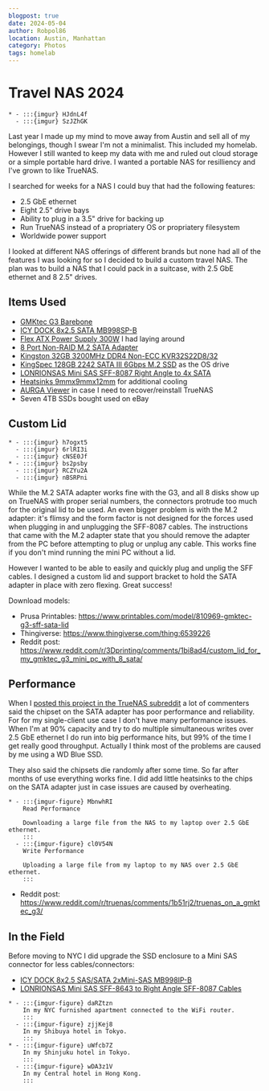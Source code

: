 ```yaml
---
blogpost: true
date: 2024-05-04
author: Robpol86
location: Austin, Manhattan
category: Photos
tags: homelab
---
```


# Travel NAS 2024

```{list-table}
* - :::{imgur} HJdnL4f
  - :::{imgur} SzJZhGK
```

Last year I made up my mind to move away from Austin and sell all of my belongings, though I swear I'm not a minimalist. This
included my homelab. However I still wanted to keep my data with me and ruled out cloud storage or a simple portable hard
drive. I wanted a portable NAS for resilliency and I've grown to like TrueNAS.

I searched for weeks for a NAS I could buy that had the following features:

* 2.5 GbE ethernet
* Eight 2.5" drive bays
* Ability to plug in a 3.5" drive for backing up
* Run TrueNAS instead of a propriatery OS or propriatery filesystem
* Worldwide power support

I looked at different NAS offerings of different brands but none had all of the features I was looking for so I decided to
build a custom travel NAS. The plan was to build a NAS that I could pack in a suitcase, with 2.5 GbE ethernet and 8 2.5"
drives.

## Items Used

* [GMKtec G3 Barebone](https://www.gmktec.com/products/nucbox-g3-most-cost-effective-mini-pc-with-intel-n100-processor)
* [ICY DOCK 8x2.5 SATA MB998SP-B](https://www.amazon.com/gp/product/B00TL4US8K)
* [Flex ATX Power Supply 300W](https://www.amazon.com/gp/product/B08J2NDBWY) I had laying around
* [8 Port Non-RAID M.2 SATA Adapter](https://www.amazon.com/gp/product/B0BGJPDL8N)
* [Kingston 32GB 3200MHz DDR4 Non-ECC KVR32S22D8/32](https://www.amazon.com/gp/product/B08K5H4HBQ)
* [KingSpec 128GB 2242 SATA III 6Gbps M.2 SSD](https://www.amazon.com/gp/product/B07CJF384F) as the OS drive
* [LONRIONSAS Mini SAS SFF-8087 Right Angle to 4x SATA](https://www.aliexpress.us/item/3256805635452399.html)
* [Heatsinks 9mmx9mmx12mm](https://www.amazon.com/gp/product/B07JJK92DJ) for additional cooling
* [AURGA Viewer](https://www.aurga.com/products/aurga-viewer) in case I need to recover/reinstall TrueNAS
* Seven 4TB SSDs bought used on eBay

## Custom Lid

```{list-table}
* - :::{imgur} h7ogxt5
  - :::{imgur} 6rlRI3i
  - :::{imgur} cNSE0Jf
* - :::{imgur} bs2psby
  - :::{imgur} RCZYu2A
  - :::{imgur} nBSRPni
```

While the M.2 SATA adapter works fine with the G3, and all 8 disks show up on TrueNAS with proper serial numbers, the
connectors protrude too much for the original lid to be used. An even bigger problem is with the M.2 adapter: it's flimsy and
the form factor is not designed for the forces used when plugging in and unplugging the SFF-8087 cables. The instructions
that came with the M.2 adapter state that you should remove the adapter from the PC before attempting to plug or unplug any
cable. This works fine if you don't mind running the mini PC without a lid.

However I wanted to be able to easily and quickly plug and unplig the SFF cables. I designed a custom lid and support bracket
to hold the SATA adapter in place with zero flexing. Great success!

Download models:

* Prusa Printables: https://www.printables.com/model/810969-gmktec-g3-sff-sata-lid
* Thingiverse: https://www.thingiverse.com/thing:6539226
* Reddit post: https://www.reddit.com/r/3Dprinting/comments/1bi8ad4/custom_lid_for_my_gmktec_g3_mini_pc_with_8_sata/

## Performance

When I [posted this project in the TrueNAS subreddit](https://www.reddit.com/r/truenas/comments/1b51rj2/truenas_on_a_gmktec_g3/)
a lot of commenters said the chipset on the SATA adapter has poor performance and reliability. For for my single-client use
case I don't have many performance issues. When I'm at 90% capacity and try to do multiple simultaneous writes over 2.5 GbE
ethernet I do run into big performance hits, but 99% of the time I get really good throughput. Actually I think most of the
problems are caused by me using a WD Blue SSD.

They also said the chipsets die randomly after some time. So far after months of use everything works fine. I did add little
heatsinks to the chips on the SATA adapter just in case issues are caused by overheating.

```{list-table}
* - :::{imgur-figure} MbnwhRI
    Read Performance

    Downloading a large file from the NAS to my laptop over 2.5 GbE ethernet.
    :::
  - :::{imgur-figure} cl0V54N
    Write Performance

    Uploading a large file from my laptop to my NAS over 2.5 GbE ethernet.
    :::
```

* Reddit post: https://www.reddit.com/r/truenas/comments/1b51rj2/truenas_on_a_gmktec_g3/

## In the Field

Before moving to NYC I did upgrade the SSD enclosure to a Mini SAS connector for less cables/connectors:

* [ICY DOCK 8x2.5 SAS/SATA 2xMini-SAS MB998IP-B](https://www.amazon.com/ICY-DOCK-MB998IP-B-SATA-Backplane/dp/B07G46V2C5)
* [LONRIONSAS Mini SAS SFF-8643 to Right Angle SFF-8087 Cables](https://www.aliexpress.us/item/3256805704953889.html)

```{list-table}
* - :::{imgur-figure} daRZtzn
    In my NYC furnished apartment connected to the WiFi router.
    :::
  - :::{imgur-figure} zjjKej8
    In my Shibuya hotel in Tokyo.
    :::
* - :::{imgur-figure} uWfcb7Z
    In my Shinjuku hotel in Tokyo.
    :::
  - :::{imgur-figure} wDA3z1V
    In my Central hotel in Hong Kong.
    :::
```
